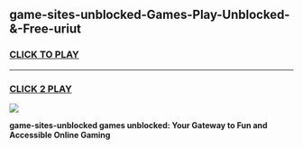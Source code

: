 
## game-sites-unblocked-Games-Play-Unblocked-&-Free-uriut
<h3>
<a href="https://premium76.site?title=game-sites-unblocked&ref=24A">CLICK TO PLAY</a></h3>
<hr>

<h3>
<a href="https://premium76.site?title=game-sites-unblocked&ref=24A">CLICK 2 PLAY</a>
  
</h3>

<a href="https://premium76.site?title=game-sites-unblocked&ref=24A"><img src="https://clearcache.store/games.png"></a>


**game-sites-unblocked games unblocked: Your Gateway to Fun and Accessible Online Gaming**
